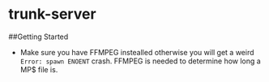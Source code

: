 # trunk-server
##Getting Started
 - Make sure you have FFMPEG instealled otherwise you will get a weird `Error: spawn ENOENT` crash. FFMPEG is needed to determine how long a MP$ file is. 
